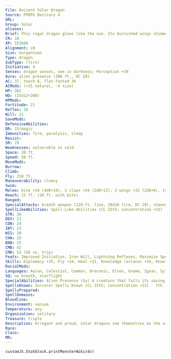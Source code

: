 ```yaml
---
File: Ancient Solar Dragon
Source: PFRPG Bestiary 4
URL: 
Group: Solar
aliases: 
Brief: This regal dragon glows like the sun. Its burnished wings shimmer the color of flames, and a crown of horns decorates its head.
CR: 18
XP: 153600
Alignment: LN
Size: Gargantuan
Type: dragon
SubType: (fire)
Initiative: 4
Senses: dragon senses, see in darkness; Perception +39
Aura: alien presence (300 ft., DC 29)
AC: 37, touch 6, flat-footed 36
ACMods: (+31 natural, -4 size)
HP: 362
HD: (25d12+200)
HPMods: 
Fortitude: 21
Reflex: 16
Will: 21
SaveMods: 
DefensiveAbilities: 
DR: 15/magic
Immunities: fire, paralysis, sleep
Resist: 
SR: 29
Weaknesses: vulnerable to cold
Space: 20 ft.
Speed: 50 ft.
MoveMods: 
Burrow: 
Climb: 
Fly: 250 ft.
Maneuverability: clumsy
Swim: 
Melee: bite +34 (4d6+19), 2 claws +34 (2d8+13), 2 wings +32 (2d6+6), tail slap +32 (2d8+19)
Reach: 15 ft. (20 ft. with bite)
Ranged: 
SpecialAttacks: breath weapon (120-ft. line, 20d10 fire, DC 29), channel life (10/day), channel radiation (DC 29), crush, primal fire, tail sweep
SpellLikeAbilities: Spell-Like Abilities (CL 25th; concentration +32)   At Will-animate plants, blight, cup of dustAPG, detect magic, major creation, searing light
STR: 36
DEX: 11
CON: 24
INT: 23
WIS: 20
CHA: 25
BAB: 25
CMB: 42
CMD: 52 (56 vs. trip)
Feats: Improved Initiative, Iron Will, Lightning Reflexes, Maximize Spell, Multiattack, Power Attack, Quick ChannelUM, Quicken Spell, Selective Channeling, Silent Spell, Skill Focus (Perception), Spell Focus (enchantment), Toughness
Skills: Diplomacy +35, Fly +14, Heal +31, Knowledge (arcana) +34, Knowledge (geography) +34, Knowledge (history) +34, Knowledge (local) +34, Knowledge (nature) +34, Knowledge (planes) +34, Knowledge (religion) +34, Linguistics +11, Perception +39, Sense Motive +33
RacialMods: 
Languages: Auran, Celestial, Common, Draconic, Elven, Gnome, Ignan, Sylvan, Terran
SQ: no breath, starflight
SpecialAbilities: Alien Presence (Su) A creature that fails its saving throw against a solar dragon's alien presence is blinded for 5d6 rounds (or permanently if it has 4 Hit Dice or fewer).  Beam of Light (Su) A great wyrm solar dragon can transform itself into a beam of pure light and travel to any location it can see as a move action. This travel must be in a straight line, but otherwise the dragon can travel anywhere that light can enter.  Channel Life (Su) A solar dragon can channel positive energy a number of times per day equal to 3 + its Charisma modifier, using its age category + 2 as its cleric level. This energy can be used only to heal living creatures.  Channel Radiation (Su) An old or older solar dragon can use its channel life ability to instead channel radiation that deals an equal amount of damage to living creatures. A living creature that succeeds at a Fortitude save takes half damage.  Primal Fire (Su) A very young or older solar dragon's breath weapon can affect creatures normally immune or resistant to fire damage. A creature immune to fire damage still takes half damage from the breath weapon (no damage with a successful saving throw). A resistant creature's fire resistance is treated as 10 less than normal.
SpellsKnown: Sorcerer Spells Known (CL 15th; concentration +22)   7th (5/day)-control weather, plane shift (DC 24)   6th (7/day)-chain lightning (DC 23), greater dispel magic, mislead   5th (7/day)-break enchantment, dismissal (DC 22), dominate person (DC 23), wall of force   4th (7/day)-charm monster (DC 22), dimension door, fear (DC 21), greater invisibility   3rd (8/day)-dispel magic, lightning bolt (DC 20), protection from energy, tongues 2nd (8/day)-continual flame, invisibility, resist energy, scorching ray, see invisibility   1st (8/day)-charm person (DC 19), color spray (DC 18), mage armor, magic missile, shield   0 (at will)-detect poison, mage hand, read magic, 6 more
SpellsPrepared: 
SpellDomains: 
Bloodline: 
Environment: vacuum
Temperature: any
Organization: solitary
Treasure: triple
Description: Arrogant and proud, solar dragons see themselves as the originators of light and life in the vastness of space. They treat all living creatures as their own creations.
Race: 
Class: 
MR: 
---
```

```dataviewjs
customJS.Statblock.printMonsterWiki(dv)
```

